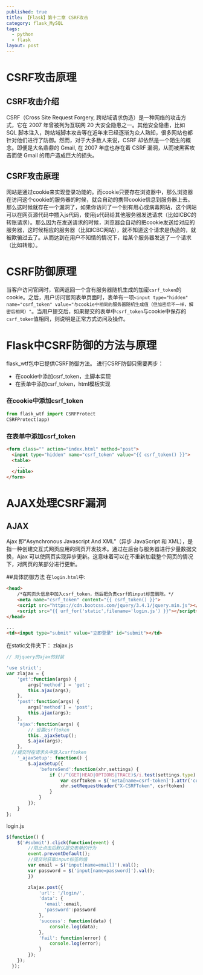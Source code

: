 ```yaml
---
published: true
title: 【Flask】第十二章 CSRF攻击
category: flask_MySQL
tags:
  - python
  - flask
layout: post
---
```

# CSRF攻击原理
## CSRF攻击介绍
CSRF（Cross Site Request Forgery, 跨站域请求伪造）是一种网络的攻击方式，它在 2007 年曾被列为互联网 20 大安全隐患之一。其他安全隐患，比如 SQL 脚本注入，跨站域脚本攻击等在近年来已经逐渐为众人熟知，很多网站也都针对他们进行了防御。然而，对于大多数人来说，CSRF 却依然是一个陌生的概念。即便是大名鼎鼎的 Gmail, 在 2007 年底也存在着 CSRF 漏洞，从而被黑客攻击而使 Gmail 的用户造成巨大的损失。
## CSRF攻击原理
网站是通过cookie来实现登录功能的。而cookie只要存在浏览器中，那么浏览器在访问这个cookie的服务器的时候，就会自动的携带cookie信息到服务器上去。那么这时候就存在一个漏洞了，如果你访问了一个别有用心或病毒网站，这个网站可以在网页源代码中插入js代码，使用js代码给其他服务器发送请求（比如ICBC的转账请求）。那么因为在发送请求的时候，浏览器会自动的把cookie发送给对应的服务器，这时候相应的服务器（比如ICBC网站），就不知道这个请求是伪造的，就被欺骗过去了。从而达到在用户不知情的情况下，给某个服务器发送了一个请求（比如转账）。
# CSRF防御原理
当客户访问官网时，官网返回一个含有服务器随机生成的加密`csrf_token`的cookie。之后，用户访问官网表单页面时，表单有一项`<input type="hidden" name="csrf_token" value="与cookie中相同的服务器随机生成值（但加密后不一样，解密后相同）"`。当用户提交后，如果提交的表单中`csrf_token`与cookie中保存的`csrf_token`值相同，则说明是正常方式访问及操作。

# Flask中CSRF防御的方法与原理
flask_wtf包中已提供CSRF防御方法。
进行CSRF防御只需要两步：
* 在cookie中添加csrf_token，主脚本实现
* 在表单中添加csrf_token，html模板实现

### 在cookie中添加csrf_token
```py
from flask_wtf import CSRFProtect
CSRFProtect(app)
```
### 在表单中添加csrf_token
```html
<form class="" action="index.html" method="post">
  <input type="hidden" name="csrf_token" value="{{ csrf_token() }}">
  <table>
    ...
  </table>
</form>
```

# AJAX处理CSRF漏洞
## AJAX
Ajax 即“Asynchronous Javascript And XML”（异步 JavaScript 和 XML），是指一种创建交互式网页应用的网页开发技术。通过在后台与服务器进行少量数据交换，Ajax 可以使网页实现异步更新。这意味着可以在不重新加载整个网页的情况下，对网页的某部分进行更新。

##具体防御方法
在`login.html`中:
```html
<head>
    /*在网页头信息中加入csrf_token，然后把负责csrf的input标签删除。*/
    <meta name="csrf_token" content="{{ csrf_token() }}">
    <script src="https://cdn.bootcss.com/jquery/3.4.1/jquery.min.js"></script>
    <script src="{{ urf_for('static',filename='login.js') }}"></script>
</head>

...
<td><input type="submit" value="立即登录" id="submit"></td>
```

在static文件夹下：
zlajax.js
```js
// 对jquery的ajax的封装

'use strict';
var zlajax = {
	'get':function(args) {
		args['method'] = 'get';
		this.ajax(args);
	},
	'post':function(args) {
		args['method'] = 'post';
		this.ajax(args);
	},
	'ajax':function(args) {
		// 设置csrftoken
		this._ajaxSetup();
		$.ajax(args);
	},
  //提交时在请求头中放入csrftoken
	'_ajaxSetup': function() {
		$.ajaxSetup({
			'beforeSend':function(xhr,settings) {
				if (!/^(GET|HEAD|OPTIONS|TRACE)$/i.test(settings.type) && !this.crossDomain) {
                    var csrftoken = $('meta[name=csrf-token]').attr('content');
                    xhr.setRequestHeader("X-CSRFToken", csrftoken)
                }
			}
		});
	}
};
```

login.js
```js
$(function() {
    $('#submit').click(function(event) {
        //阻止点击后默认提交表单的行为
        event.preventDefault();
        //提交时获取input标签的值
        var email = $('input[name=email]').val();
        var password = $('input[name=password]').val();
        })

        zlajax.post({
            'url': '/login/',
            'data': {
              'email':email,
              'password':password
            },
            'success': function(data) {
                console.log(data);
            },
            'fail': function(error) {
                console.log(error);
            }
        });
    });
  });
```
